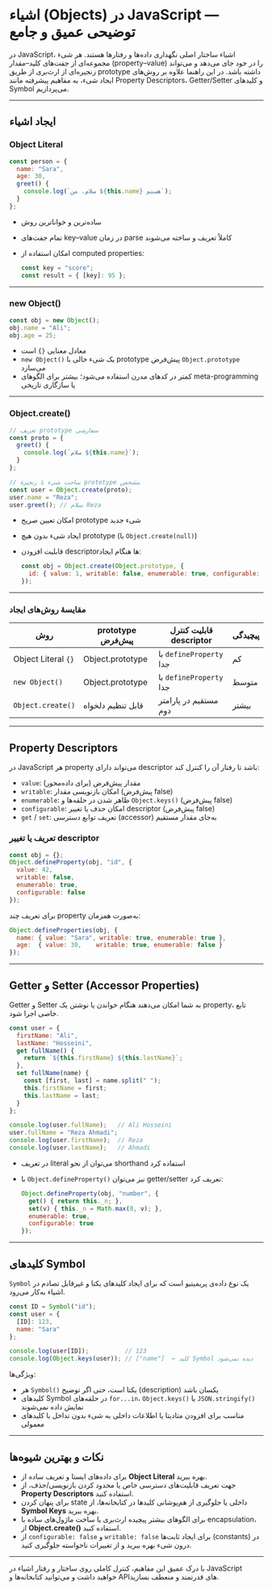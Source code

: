 # اشیاء (Objects) در JavaScript — توضیحی عمیق و جامع

در JavaScript، اشیاء ساختار اصلی نگهداری داده‌ها و رفتارها هستند. هر شیء مجموعه‌ای از جفت‌های کلید–مقدار (property–value) را در خود جای می‌دهد و می‌تواند زنجیره‌ای از ارث‌بری از طریق prototype داشته باشد. در این راهنما علاوه بر روش‌های ایجاد شیء، به مفاهیم پیشرفته مانند Property Descriptors، Getter/Setter و کلیدهای Symbol می‌پردازیم.

---

## ایجاد اشیاء

### Object Literal

```js
const person = {
  name: "Sara",
  age: 30,
  greet() {
    console.log(`سلام، من ${this.name} هستم`);
  }
};
```

- ساده‌ترین و خواناترین روش  
- تمام جفت‌های key–value در زمان parse کاملاً تعریف و ساخته می‌شوند  
- امکان استفاده از computed properties:
  
  ```js
  const key = "score";
  const result = { [key]: 95 };
  ```

---

### new Object()

```js
const obj = new Object();
obj.name = "Ali";
obj.age = 25;
```

- معادل معنایی `{}` است  
- `new Object()` یک شیء خالی با prototype پیش‌فرض `Object.prototype` می‌سازد  
- کمتر در کدهای مدرن استفاده می‌شود؛ بیشتر برای الگوهای meta-programming یا سازگاری تاریخی

---

### Object.create()

```js
// تعریف prototype سفارشی
const proto = {
  greet() {
    console.log(`سلام ${this.name}`);
  }
};

// ساخت شیء با زنجیرهٔ prototype مشخص
const user = Object.create(proto);
user.name = "Reza";
user.greet(); // سلام Reza
```

- امکان تعیین صریح prototype شیء جدید  
- ایجاد شیء بدون هیچ prototype (با `Object.create(null)`)  
- قابلیت افزودن descriptorها هنگام ایجاد:

  ```js
  const obj = Object.create(Object.prototype, {
    id: { value: 1, writable: false, enumerable: true, configurable: false }
  });
  ```

---

### مقایسهٔ روش‌های ایجاد

| روش                  | prototype پیش‌فرض        | قابلیت کنترل descriptor  | پیچیدگی     |
|----------------------|--------------------------|---------------------------|-------------|
| Object Literal `{}`  | Object.prototype        | با `defineProperty` جدا   | کم          |
| `new Object()`       | Object.prototype        | با `defineProperty` جدا   | متوسط       |
| `Object.create()`    | قابل تنظیم دلخواه       | مستقیم در پارامتر دوم     | بیشتر       |

---

## Property Descriptors

در JavaScript هر property می‌تواند دارای descriptor باشد تا رفتار آن را کنترل کند:

- `value`: مقدار پیش‌فرض (برای داده‌محور)  
- `writable`: امکان بازنویسی مقدار (پیش‌فرض false)  
- `enumerable`: ظاهر شدن در حلقه‌ها و `Object.keys()` (پیش‌فرض false)  
- `configurable`: امکان حذف یا تغییر descriptor (پیش‌فرض false)  
- `get` / `set`: تعریف توابع دسترسی (accessor) به‌جای مقدار مستقیم

### تعریف یا تغییر descriptor

```js
const obj = {};
Object.defineProperty(obj, "id", {
  value: 42,
  writable: false,
  enumerable: true,
  configurable: false
});
```

برای تعریف چند property به‌صورت همزمان:

```js
Object.defineProperties(obj, {
  name: { value: "Sara", writable: true, enumerable: true },
  age:  { value: 30,    writable: true, enumerable: false }
});
```

---

## Getter و Setter (Accessor Properties)

Getter و Setter به شما امکان می‌دهند هنگام خواندن یا نوشتن یک property، تابع خاصی اجرا شود.

```js
const user = {
  firstName: "Ali",
  lastName: "Hosseini",
  get fullName() {
    return `${this.firstName} ${this.lastName}`;
  },
  set fullName(name) {
    const [first, last] = name.split(" ");
    this.firstName = first;
    this.lastName = last;
  }
};

console.log(user.fullName);   // Ali Hosseini
user.fullName = "Reza Ahmadi";
console.log(user.firstName);  // Reza
console.log(user.lastName);   // Ahmadi
```

- در تعریف literal می‌توان از نحو shorthand استفاده کرد  
- با `Object.defineProperty()` نیز می‌توان getter/setter تعریف کرد:

  ```js
  Object.defineProperty(obj, "number", {
    get() { return this._n; },
    set(v) { this._n = Math.max(0, v); },
    enumerable: true,
    configurable: true
  });
  ```

---

## کلیدهای Symbol

`Symbol` یک نوع داده‌ی پریمیتیو است که برای ایجاد کلیدهای یکتا و غیرقابل تصادم در اشیاء به‌کار می‌رود.

```js
const ID = Symbol("id");
const user = {
  [ID]: 123,
  name: "Sara"
};

console.log(user[ID]);          // 123
console.log(Object.keys(user)); // ["name"]  ← کلید Symbol دیده نمی‌شود
```

ویژگی‌ها:

- هر `Symbol()` یکتا است، حتی اگر توضیح (description) یکسان باشد  
- کلیدهای Symbol در حلقه‌های `for...in`، `Object.keys()` یا `JSON.stringify()` نمایش داده نمی‌شوند  
- مناسب برای افزودن متادیتا یا اطلاعات داخلی به شیء بدون تداخل با کلیدهای معمولی  

---

## نکات و بهترین شیوه‌ها

- برای داده‌های ایستا و تعریف ساده از **Object Literal** بهره ببرید.  
- جهت تعریف قابلیت‌های دسترسی خاص یا محدود کردن بازنویسی/حذف، از **Property Descriptors** استفاده کنید.  
- برای پنهان کردن state داخلی یا جلوگیری از هم­‌پوشانی کلیدها در کتابخانه‌ها، از **Symbol Keys** بهره ببرید.  
- برای الگوهای بیشتر پیچیده ارث‌بری یا ساخت ماژول‌های ساده با encapsulation، از **Object.create()** استفاده کنید.  
- از `configurable: false` و `writable: false` برای ایجاد ثابت‌ها (constants) در درون شیء بهره ببرید و از تغییرات ناخواسته جلوگیری کنید.  

---

با درک عمیق این مفاهیم، کنترل کاملی روی ساختار و رفتار اشیاء در JavaScript خواهید داشت و می‌توانید کتابخانه‌ها و APIهای قدرتمند و منعطف بسازید.
